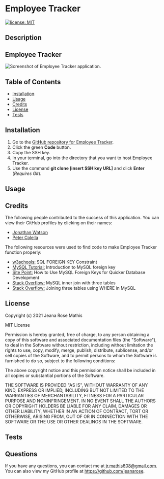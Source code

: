 # Employee Tracker
[![license: MIT](https://img.shields.io/badge/License-MIT-yellow.svg)](https://opensource.org/licenses/MIT)
## Description

## Employee Tracker
![Screenshot of Employee Tracker application.](public/assets/images/employee-tracker-screenshot.png)

## Table of Contents
* [Installation](#installation)
* [Usage](#usage)
* [Credits](#credits)
* [License](#license)
* [Tests](#tests)

## Installation
1. Go to the [GitHub repository for Employee Tracker](https://github.com/jeanarose/employee-tracker).
2. Click the green **Code** button.
3. Copy the SSH key.
4. In your terminal, go into the directory that you want to host Employee Tracker. 
5. Use the command **git clone [insert SSH key URL]** and click **Enter** (*Requires Git*).

## Usage

## Credits
The following people contributed to the success of this application. You can view their GitHub profiles by clicking on their names:
* [Jonathan Watson](https://github.com/jonathanjwatson)
* [Peter Colella](https://github.com/petercolella)

The following resources were used to find code to make Employee Tracker function properly:
* [w3schools:](https://www.w3schools.com/sql/sql_foreignkey.asp) SQL FOREIGN KEY Constraint
* [MySQL Tutorial:](https://www.mysqltutorial.org/mysql-foreign-key/) Introduction to MySQL foreign key
* [Site Point:](https://www.sitepoint.com/mysql-foreign-keys-quicker-database-development/) How to Use MySQL Foreign Keys for Quicker Database Development
* [Stack Overflow:](https://stackoverflow.com/questions/10195451/sql-inner-join-with-3-tables) MySQL inner join with three tables
* [Stack Overflow:](https://stackoverflow.com/questions/3709560/joining-three-tables-using-mysql) Joining three tables using WHERE in MySQL
## License
Copyright (c) 2021 Jeana Rose Mathis

MIT License
    
Permission is hereby granted, free of charge, to any person obtaining a copy
of this software and associated documentation files (the "Software"), to deal
in the Software without restriction, including without limitation the rights
to use, copy, modify, merge, publish, distribute, sublicense, and/or sell
copies of the Software, and to permit persons to whom the Software is
furnished to do so, subject to the following conditions:
    
The above copyright notice and this permission notice shall be included in all
copies or substantial portions of the Software.
    
THE SOFTWARE IS PROVIDED "AS IS", WITHOUT WARRANTY OF ANY KIND, EXPRESS OR
IMPLIED, INCLUDING BUT NOT LIMITED TO THE WARRANTIES OF MERCHANTABILITY,
FITNESS FOR A PARTICULAR PURPOSE AND NONINFRINGEMENT. IN NO EVENT SHALL THE
AUTHORS OR COPYRIGHT HOLDERS BE LIABLE FOR ANY CLAIM, DAMAGES OR OTHER
LIABILITY, WHETHER IN AN ACTION OF CONTRACT, TORT OR OTHERWISE, ARISING FROM,
OUT OF OR IN CONNECTION WITH THE SOFTWARE OR THE USE OR OTHER DEALINGS IN THE
SOFTWARE. 
## Tests


## Questions
If you have any questions, you can contact me at jr.mathis608@gmail.com. 
You can also view my GitHub profile at https://github.com/jeanarose.
  